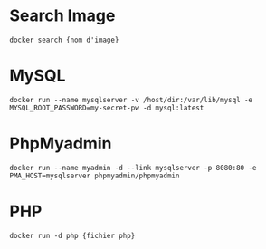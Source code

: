 # Search Image
`docker search {nom d'image}`

# MySQL
`docker run --name mysqlserver -v /host/dir:/var/lib/mysql -e MYSQL_ROOT_PASSWORD=my-secret-pw -d mysql:latest`

# PhpMyadmin
`docker run --name myadmin -d --link mysqlserver -p 8080:80 -e PMA_HOST=mysqlserver phpmyadmin/phpmyadmin`

# PHP
`docker run -d php {fichier php}`
